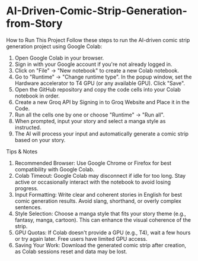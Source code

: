 # AI-Driven-Comic-Strip-Generation-from-Story

How to Run This Project Follow these steps to run the AI-driven comic strip generation project using Google Colab:

1. Open Google Colab in your browser.
2. Sign in with your Google account if you're not already logged in.
3. Click on "File" -> "New notebook" to create a new Colab notebook.
4. Go to "Runtime" -> "Change runtime type". In the popup window, set the Hardware accelerator to T4 GPU (or any available GPU). Click "Save".
5. Open the GitHub repository and copy the code cells into your Colab notebook in order.
6. Create a new Groq API by Signing in to Groq Website and Place it in the Code.
7. Run all the cells one by one or choose "Runtime" -> "Run all".
8. When prompted, input your story and select a manga style as instructed.
9. The AI will process your input and automatically generate a comic strip based on your story.


Tips & Notes

1. Recommended Browser: Use Google Chrome or Firefox for best compatibility with Google Colab.
2. Colab Timeout: Google Colab may disconnect if idle for too long. Stay active or occasionally interact with the notebook to avoid losing progress.
3. Input Formatting: Write clear and coherent stories in English for best comic generation results. Avoid slang, shorthand, or overly complex sentences.
4. Style Selection: Choose a manga style that fits your story theme (e.g., fantasy, manga, cartoon). This can enhance the visual coherence of the strip.
5. GPU Quotas: If Colab doesn't provide a GPU (e.g., T4), wait a few hours or try again later. Free users have limited GPU access.
6. Saving Your Work: Download the generated comic strip after creation, as Colab sessions reset and data may be lost.
